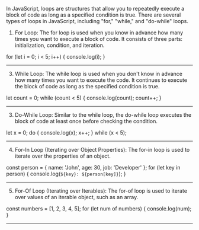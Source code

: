 In JavaScript, loops are structures that allow you to repeatedly execute a block of code as long as a specified condition is true. 
There are several types of loops in JavaScript, including "for," "while," and "do-while" loops.

1) For Loop:
The for loop is used when you know in advance how many times you want to execute a block of code. It consists of three parts: initialization, condition, and iteration.

for (let i = 0; i < 5; i++) {
    console.log(i);
}

---------------------------------

3) While Loop:
The while loop is used when you don't know in advance how many times you want to execute the code.
It continues to execute the block of code as long as the specified condition is true.

let count = 0;
while (count < 5) {
    console.log(count);
    count++;
}

---------------------------------

3) Do-While Loop:
Similar to the while loop, the do-while loop executes the block of code at least once before checking the condition.

let x = 0;
do {
    console.log(x);
    x++;
} while (x < 5);

---------------------------------

4) For-In Loop (Iterating over Object Properties):
The for-in loop is used to iterate over the properties of an object.

const person = {
    name: 'John',
    age: 30,
    job: 'Developer'
};
for (let key in person) {
    console.log(`${key}: ${person[key]}`);
}

---------------------------------

5) For-Of Loop (Iterating over Iterables):
The for-of loop is used to iterate over values of an iterable object, such as an array.

const numbers = [1, 2, 3, 4, 5];
for (let num of numbers) {
    console.log(num);
}

---------------------------------

